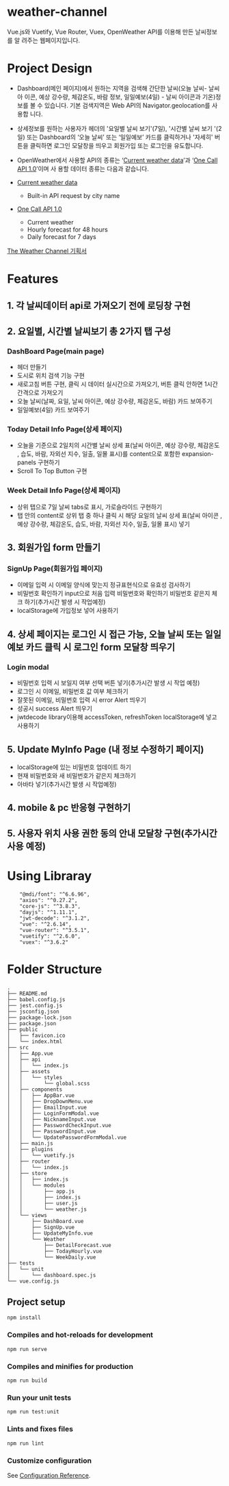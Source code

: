 # weather-channel

Vue.js와 Vuetify, Vue Router, Vuex, OpenWeather API를 이용해 만든 날씨정보를 알
려주는 웹페이지입니다.

# Project Design

- Dashboard(메인 페이지)에서 원하는 지역을 검색해 간단한 날씨(오늘 날씨- 날씨 아
  이콘, 예상 강수량, 체감온도, 바람 정보, 일일예보(4일) - 날씨 아이콘과 기온)정
  보를 볼 수 있습니다. 기본 검색지역은 Web API의 Navigator.geolocation를 사용합
  니다.
- 상세정보를 원하는 사용자가 헤더의 '요일별 날씨 보기'(7일), '시간별 날씨 보기
  '(2일) 또는 Dashboard의 ‘오늘 날씨’ 또는 ‘일일예보’ 카드를 클릭하거나 '자세히'
  버튼을 클릭하면 로그인 모달창을 띄우고 회원가입 또는 로그인을 유도합니다.
- OpenWeather에서 사용할 API의 종류는
  ‘[Current weather data](https://openweathermap.org/current)’과
  ‘[One Call API 1.0](https://openweathermap.org/api/one-call-api#data)’이며 사
  용할 데이터 종류는 다음과 같습니다.

- [Current weather data](https://openweathermap.org/current)
  - Built-in API request by city name
- [One Call API 1.0](https://openweathermap.org/api/one-call-api#data)
  - Current weather
  - Hourly forecast for 48 hours
  - Daily forecast for 7 days

[The Weather Channel 기획서](https://www.notion.so/barogohq/The-Weather-Channel-ecd58fd687b04be79df8eff909f9ade6)

# Features

## 1. 각 날씨데이터 api로 가져오기 전에 로딩창 구현

## 2. 요일별, 시간별 날씨보기 총 2가지 탭 구성

### DashBoard Page(main page)

- 헤더 만들기
- 도시로 위치 검색 기능 구현
- 새로고침 버튼 구현, 클릭 시 데이터 실시간으로 가져오기, 버튼 클릭 안하면 1시간
  간격으로 가져오기
- 오늘 날씨(날짜, 요일, 날씨 아이콘, 예상 강수량, 체감온도, 바람) 카드 보여주기
- 일일예보(4일) 카드 보여주기

### Today Detail Info Page(상세 페이지)

- 오늘을 기준으로 2일치의 시간별 날씨 상세 표(날씨 아이콘, 예상 강수량, 체감온도
  , 습도, 바람, 자외선 지수, 일출, 일몰 표시)를 content으로 포함한
  expansion-panels 구현하기
- Scroll To Top Button 구현

### Week Detail Info Page(상세 페이지)

- 상위 탭으로 7일 날씨 tabs로 표시, 가로슬라이드 구현하기
- 탭 안의 content로 상위 탭 중 하나 클릭 시 해당 요일의 날씨 상세 표(날씨 아이콘
  , 예상 강수량, 체감온도, 습도, 바람, 자외선 지수, 일출, 일몰 표시) 넣기

## 3. 회원가입 form 만들기

### SignUp Page(회원가입 페이지)

- 이메일 입력 시 이메일 양식에 맞는지 정규표현식으로 유효성 검사하기
- 비밀번호 확인하기 input으로 처음 입력 비밀번호와 확인하기 비밀번호 같은지 체크
  하기(추가시간 발생 시 작업예정)
- localStorage에 가입정보 넣어 사용하기

## 4. 상세 페이지는 로그인 시 접근 가능, 오늘 날씨 또는 일일예보 카드 클릭 시 로그인 form 모달창 띄우기

### Login modal

- 비밀번호 입력 시 보일지 여부 선택 버튼 넣기(추가시간 발생 시 작업 예정)
- 로그인 시 이메일, 비밀번호 값 여부 체크하기
- 잘못된 이메일, 비밀번호 입력 시 error Alert 띄우기
- 성공시 success Alert 띄우기
- jwtdecode library이용해 accessToken, refreshToken localStorage에 넣고 사용하기

## 5. Update MyInfo Page (내 정보 수정하기 페이지)

- localStorage에 있는 비밀번호 업데이트 하기
- 현재 비밀번호와 새 비밀번호가 같은지 체크하기
- 아바타 넣기(추가시간 발생 시 작업예정)

## 4. mobile & pc 반응형 구현하기

## 5. 사용자 위치 사용 권한 동의 안내 모달창 구현(추가시간 사용 예정)

# Using Libraray

```
    "@mdi/font": "^6.6.96",
    "axios": "^0.27.2",
    "core-js": "^3.8.3",
    "dayjs": "^1.11.1",
    "jwt-decode": "^3.1.2",
    "vue": "^2.6.14",
    "vue-router": "^3.5.1",
    "vuetify": "^2.6.0",
    "vuex": "^3.6.2"
```

# Folder Structure

```
.
├── README.md
├── babel.config.js
├── jest.config.js
├── jsconfig.json
├── package-lock.json
├── package.json
├── public
│   ├── favicon.ico
│   └── index.html
├── src
│   ├── App.vue
│   ├── api
│   │   └── index.js
│   ├── assets
│   │   └── styles
│   │       └── global.scss
│   ├── components
│   │   ├── AppBar.vue
│   │   ├── DropDownMenu.vue
│   │   ├── EmailInput.vue
│   │   ├── LoginFormModal.vue
│   │   ├── NicknameInput.vue
│   │   ├── PasswordCheckInput.vue
│   │   ├── PasswordInput.vue
│   │   └── UpdatePasswordFormModal.vue
│   ├── main.js
│   ├── plugins
│   │   └── vuetify.js
│   ├── router
│   │   └── index.js
│   ├── store
│   │   ├── index.js
│   │   └── modules
│   │       ├── app.js
│   │       ├── index.js
│   │       ├── user.js
│   │       └── weather.js
│   └── views
│       ├── DashBoard.vue
│       ├── SignUp.vue
│       ├── UpdateMyInfo.vue
│       └── Weather
│           ├── DetailForecast.vue
│           ├── TodayHourly.vue
│           └── WeekDaily.vue
├── tests
│   └── unit
│       └── dashboard.spec.js
└── vue.config.js
```

## Project setup

```
npm install
```

### Compiles and hot-reloads for development
```
npm run serve
```

### Compiles and minifies for production
```
npm run build
```

### Run your unit tests
```
npm run test:unit
```

### Lints and fixes files
```
npm run lint
```

### Customize configuration
See [Configuration Reference](https://cli.vuejs.org/config/).
